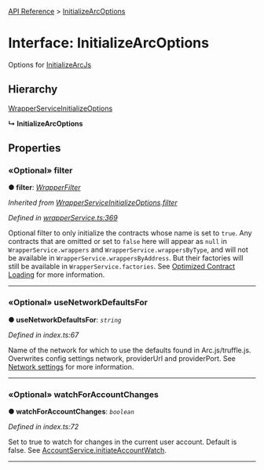 [API Reference](../README.md) > [InitializeArcOptions](../interfaces/InitializeArcOptions.md)



# Interface: InitializeArcOptions


Options for [InitializeArcJs](/api/README/#initializearcjs)

## Hierarchy


 [WrapperServiceInitializeOptions](WrapperServiceInitializeOptions.md)

**↳ InitializeArcOptions**








## Properties
<a id="filter"></a>

### «Optional» filter

**●  filter**:  *[WrapperFilter](WrapperFilter.md)* 

*Inherited from [WrapperServiceInitializeOptions](WrapperServiceInitializeOptions.md).[filter](WrapperServiceInitializeOptions.md#filter)*

*Defined in [wrapperService.ts:369](https://github.com/daostack/arc.js/blob/f343aa24/lib/wrapperService.ts#L369)*



Optional filter to only initialize the contracts whose name is set to `true`. Any contracts that are omitted or set to `false` here will appear as `null` in `WrapperService.wrappers` and `WrapperService.wrappersByType`, and will not be available in `WrapperService.wrappersByAddress`. But their factories will still be available in `WrapperService.factories`. See [Optimized Contract Loading](Wrappers#optimizedcontractloading) for more information.




___

<a id="useNetworkDefaultsFor"></a>

### «Optional» useNetworkDefaultsFor

**●  useNetworkDefaultsFor**:  *`string`* 

*Defined in index.ts:67*



Name of the network for which to use the defaults found in Arc.js/truffle.js. Overwrites config settings network, providerUrl and providerPort. See [Network settings](Home#networksettings) for more information.




___

<a id="watchForAccountChanges"></a>

### «Optional» watchForAccountChanges

**●  watchForAccountChanges**:  *`boolean`* 

*Defined in index.ts:72*



Set to true to watch for changes in the current user account. Default is false. See [AccountService.initiateAccountWatch](/api/classes/AccountService#initiateAccountWatch).




___


